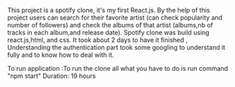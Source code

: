 This project is a spotify clone, it's my first React.js.
By the help of this project users can search for their favorite artist (can check popularity and number of followers) 
and check the albums of that artist (albums,nb of tracks in each album,and release date).
Spotify clone was build using react.js,html, and css. It took about 2 days to have it finished , Understanding the authentication part took some googling to 
understand it fully and to know how to deal with it. 

To run application :To run the clone all what you have to do is run command "npm start"
Duration: 19 hours 


